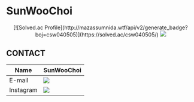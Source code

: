 # SunWooChoi
<div align=center>
  [![Solved.ac Profile](http://mazassumnida.wtf/api/v2/generate_badge?boj=csw040505)](https://solved.ac/csw040505/) <img src="http://mazandi.herokuapp.com/api?handle=csw040505&theme=warm"/>
</div>

## CONTACT
|Name|SunWooChoi|
|------|-----|
|E-mail|<a href="saintcsw1@gmail.com" target="_blank"><img src="https://img.shields.io/badge/saintcsw1@gmail.com-EA4335?style=flat-square&logo=gmail&logoColor=white"/></a>|
|Instagram|<a href="https://www.instagram.com/sunwoochoi04/" target="_blank"><img src="https://img.shields.io/badge/sunwoochoi04-E4405F?style=flat-square&logo=instagram&logoColor=white"/></a>|
